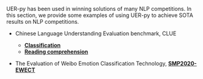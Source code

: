 UER-py has been used in winning solutions of many NLP competitions. In this section, we provide some examples of using UER-py to achieve SOTA results on NLP competitions.

- Chinese Language Understanding Evaluation benchmark, CLUE
    + [__Classification__](https://github.com/dbiir/UER-py/wiki/SMP-EWECT)
    + [__Reading comprehension__]()

- The Evaluation of Weibo Emotion Classification Technology, [__SMP2020-EWECT__](https://github.com/dbiir/UER-py/wiki/SMP-EWECT)


